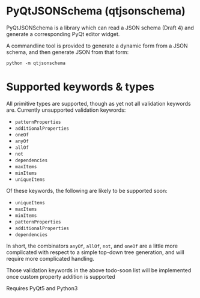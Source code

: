 # PyQtJSONSchema (qtjsonschema)

PyQtJSONSchema is a library which can read a JSON schema (Draft 4) and generate a corresponding PyQt editor widget.


A commandline tool is provided to generate a dynamic form from a JSON schema, and then generate JSON from that form:

    python -m qtjsonschema


# Supported keywords & types
All primitive types are supported, though as yet not all validation keywords are.
Currently unsupported validation keywords:
* `patternProperties`
* `additionalProperties`
* `oneOf`
* `anyOf`
* `allOf`
* `not`
* `dependencies`
* `maxItems`
* `minItems`
* `uniqueItems`

Of these keywords, the following are likely to be supported soon:
* `uniqueItems`
* `maxItems`
* `minItems`
* `patternProperties`
* `additionalProperties`
* `dependencies`

In short, the combinators `anyOf`, `allOf`, `not`, and `oneOf` are a little more complicated with respect to a simple top-down tree generation, and will require more complicated handling.

Those validation keywords in the above todo-soon list will be implemented once custom property addition is supported

Requires PyQt5 and Python3

